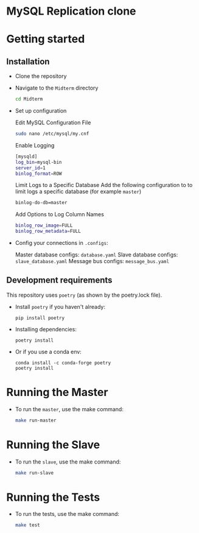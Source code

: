 # MySQL Replication clone

# Getting started

## Installation

-   Clone the repository
-   Navigate to the `Midterm` directory
    
    ```bash
    cd Midterm
    ```
    
-   Set up configuration

    Edit MySQL Configuration File

    ```bash
    sudo nano /etc/mysql/my.cnf
    ```

    Enable Logging

    ```bash
    [mysqld]
    log_bin=mysql-bin
    server_id=1
    binlog_format=ROW
    ```

    Limit Logs to a Specific Database
    Add the following configuration to to limit logs a specific database (for example `master`)

    ```bash
    binlog-do-db=master
    ```

    Add Options to Log Column Names

    ```bash
    binlog_row_image=FULL
    binlog_row_metadata=FULL
    ```

-   Config your connections in `.configs`:

    Master database configs: `database.yaml`
    Slave database configs: `slave_database.yaml`
    Message bus configs: `message_bus.yaml`
    
## Development requirements

This repository uses `poetry` (as shown by the poetry.lock file).


-   Install `poetry` if you haven't already:

    ```
    pip install poetry
    ```

-   Installing dependencies:

    ```
    poetry install
    ```

-   Or if you use a conda env:
    ```
    conda install -c conda-forge poetry
    poetry install
    ```

# Running the Master

-   To run the `master`, use the make command:

    ```bash
    make run-master
    ```

# Running the Slave

-   To run the `slave`, use the make command:

    ```bash
    make run-slave
    ```

# Running the Tests

-   To run the tests, use the make command:

    ```bash
    make test
    ```